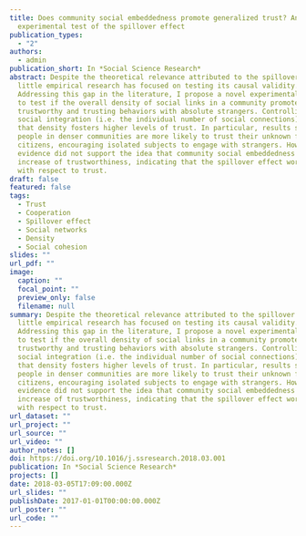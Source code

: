 ```yaml
---
title: Does community social embeddedness promote generalized trust? An
  experimental test of the spillover effect
publication_types:
  - "2"
authors:
  - admin
publication_short: In *Social Science Research*
abstract: Despite the theoretical relevance attributed to the spillover effect,
  little empirical research has focused on testing its causal validity.
  Addressing this gap in the literature, I propose a novel experimental design
  to test if the overall density of social links in a community promotes
  trustworthy and trusting behaviors with absolute strangers. Controlling for
  social integration (i.e. the individual number of social connections), I found
  that density fosters higher levels of trust. In particular, results show that
  people in denser communities are more likely to trust their unknown fellow
  citizens, encouraging isolated subjects to engage with strangers. However,
  evidence did not support the idea that community social embeddedness causes an
  increase of trustworthiness, indicating that the spillover effect works only
  with respect to trust.
draft: false
featured: false
tags:
  - Trust
  - Cooperation
  - Spillover effect
  - Social networks
  - Density
  - Social cohesion
slides: ""
url_pdf: ""
image:
  caption: ""
  focal_point: ""
  preview_only: false
  filename: null
summary: Despite the theoretical relevance attributed to the spillover effect,
  little empirical research has focused on testing its causal validity.
  Addressing this gap in the literature, I propose a novel experimental design
  to test if the overall density of social links in a community promotes
  trustworthy and trusting behaviors with absolute strangers. Controlling for
  social integration (i.e. the individual number of social connections), I found
  that density fosters higher levels of trust. In particular, results show that
  people in denser communities are more likely to trust their unknown fellow
  citizens, encouraging isolated subjects to engage with strangers. However,
  evidence did not support the idea that community social embeddedness causes an
  increase of trustworthiness, indicating that the spillover effect works only
  with respect to trust.
url_dataset: ""
url_project: ""
url_source: ""
url_video: ""
author_notes: []
doi: https://doi.org/10.1016/j.ssresearch.2018.03.001
publication: In *Social Science Research*
projects: []
date: 2018-03-05T17:09:00.000Z
url_slides: ""
publishDate: 2017-01-01T00:00:00.000Z
url_poster: ""
url_code: ""
---
```


<script type='text/javascript' src='https://d1bxh8uas1mnw7.cloudfront.net/assets/embed.js'></script>
<div data-badge-details="right" data-badge-type="large-donut" data-doi="https://doi.org/10.1016/j.ssresearch.2018.03.001" data-hide-no-mentions="true" class="altmetric-embed"></div>

